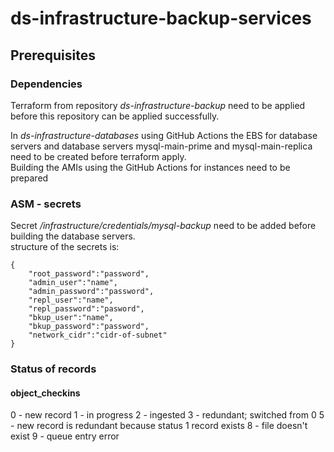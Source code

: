 # ds-infrastructure-backup-services

## Prerequisites

### Dependencies
Terraform from repository _ds-infrastructure-backup_ need to be applied before
this repository can be applied successfully.

In _ds-infrastructure-databases_ using GitHub Actions the EBS for database servers and database servers mysql-main-prime and mysql-main-replica need to be
created before terraform apply. \
Building the AMIs using the GitHub Actions for instances need to be prepared

### ASM - secrets
Secret _/infrastructure/credentials/mysql-backup_ need to be added before building the database servers. \
structure of the secrets is:
```text
{
    "root_password":"password",
    "admin_user":"name",
    "admin_password":"password",
    "repl_user":"name",
    "repl_password":"pasword",
    "bkup_user":"name",
    "bkup_password":"password",
    "network_cidr":"cidr-of-subnet"
}
```

### Status of records
#### object_checkins
0 - new record
1 - in progress
2 - ingested
3 - redundant; switched from 0
5 - new record is redundant because status 1 record exists
8 - file doesn't exist
9 - queue entry error



